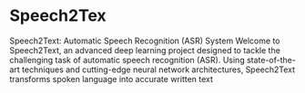 # Speech2Tex
 Speech2Text: Automatic Speech Recognition (ASR) System  Welcome to Speech2Text, an advanced deep learning project designed to tackle the challenging task of automatic speech recognition (ASR). Using state-of-the-art techniques and cutting-edge neural network architectures, Speech2Text transforms spoken language into accurate written text
